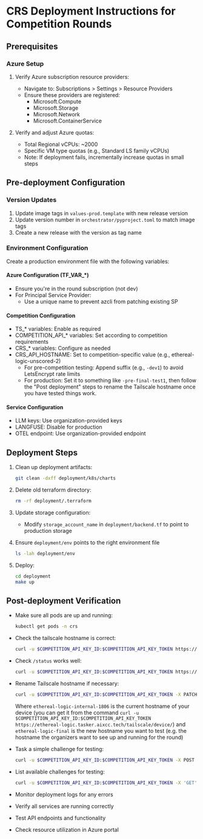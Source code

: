 # CRS Deployment Instructions for Competition Rounds

## Prerequisites

### Azure Setup
1. Verify Azure subscription resource providers:
   - Navigate to: Subscriptions > Settings > Resource Providers
   - Ensure these providers are registered:
     - Microsoft.Compute
     - Microsoft.Storage
     - Microsoft.Network
     - Microsoft.ContainerService

2. Verify and adjust Azure quotas:
   - Total Regional vCPUs: ~2000
   - Specific VM type quotas (e.g., Standard LS family vCPUs)
   - Note: If deployment fails, incrementally increase quotas in small steps

## Pre-deployment Configuration

### Version Updates
1. Update image tags in `values-prod.template` with new release version
2. Update version number in `orchestrator/pyproject.toml` to match image tags
3. Create a new release with the version as tag name

### Environment Configuration
Create a production environment file with the following variables:

#### Azure Configuration (TF_VAR_*)
- Ensure you're in the round subscription (not dev)
- For Principal Service Provider:
  - Use a unique name to prevent azcli from patching existing SP

#### Competition Configuration
- TS_* variables: Enable as required
- COMPETITION_API_* variables: Set according to competition requirements
- CRS_* variables: Configure as needed
- CRS_API_HOSTNAME: Set to competition-specific value (e.g., ethereal-logic-unscored-2)
  - For pre-competition testing: Append suffix (e.g., `-dev1`) to avoid LetsEncrypt rate limits
  - For production: Set it to something like `-pre-final-test1`, then follow the "Post deployment" steps to rename the Tailscale hostname once you have tested things work.

#### Service Configuration
- LLM keys: Use organization-provided keys
- LANGFUSE: Disable for production
- OTEL endpoint: Use organization-provided endpoint

## Deployment Steps

1. Clean up deployment artifacts:
   ```bash
   git clean -dxff deployment/k8s/charts
   ```

2. Delete old terraform directory:
   ```bash
   rm -rf deployment/.terraform
   ```

3. Update storage configuration:
   - Modify `storage_account_name` in `deployment/backend.tf` to point to production storage

4. Ensure `deployment/env` points to the right environment file
   ```bash
   ls -lah deployment/env
   ```

5. Deploy:
   ```bash
   cd deployment
   make up
   ```

## Post-deployment Verification
- Make sure all pods are up and running:
   ```bash
   kubectl get pods -n crs
   ```
- Check the tailscale hostname is correct:
   ```bash
   curl -u $COMPETITION_API_KEY_ID:$COMPETITION_API_KEY_TOKEN https://ethereal-logic.tasker.aixcc.tech/tailscale/device/
   ```
- Check `/status` works well:
   ```bash
   curl -u $COMPETITION_API_KEY_ID:$COMPETITION_API_KEY_TOKEN https://ethereal-logic.tasker.aixcc.tech/crs/status/ethereal-logic-pre-final
   ```
- Rename Tailscale hostname if necessary:
   ```bash
   curl -u $COMPETITION_API_KEY_ID:$COMPETITION_API_KEY_TOKEN -X PATCH https://ethereal-logic.tasker.aixcc.tech/tailscale/device/ethereal-logic-internal-1806 -H 'Content-Type: application/json' -d '{"hostname":"ethereal-logic-final"}'
   ```
   Where `ethereal-logic-internal-1806` is the current hostname of your device (you can get it from the command `curl -u $COMPETITION_API_KEY_ID:$COMPETITION_API_KEY_TOKEN https://ethereal-logic.tasker.aixcc.tech/tailscale/device/`) and `ethereal-logic-final` is the new hostname you want to test (e.g. the hostname the organizers want to see up and running for the round)
- Task a simple challenge for testing:
   ```bash
   curl -u $COMPETITION_API_KEY_ID:$COMPETITION_API_KEY_TOKEN -X POST 'https://api.aixcc.tech/v1/request/ex3-lp-delta-01' --json '{"duration_secs":900}'
   ```

- List available challenges for testing:
   ```bash
   curl -u $COMPETITION_API_KEY_ID:$COMPETITION_API_KEY_TOKEN -X 'GET' 'https://api.aixcc.tech/v1/request/list/'
   ```

- Monitor deployment logs for any errors
- Verify all services are running correctly
- Test API endpoints and functionality
- Check resource utilization in Azure portal
